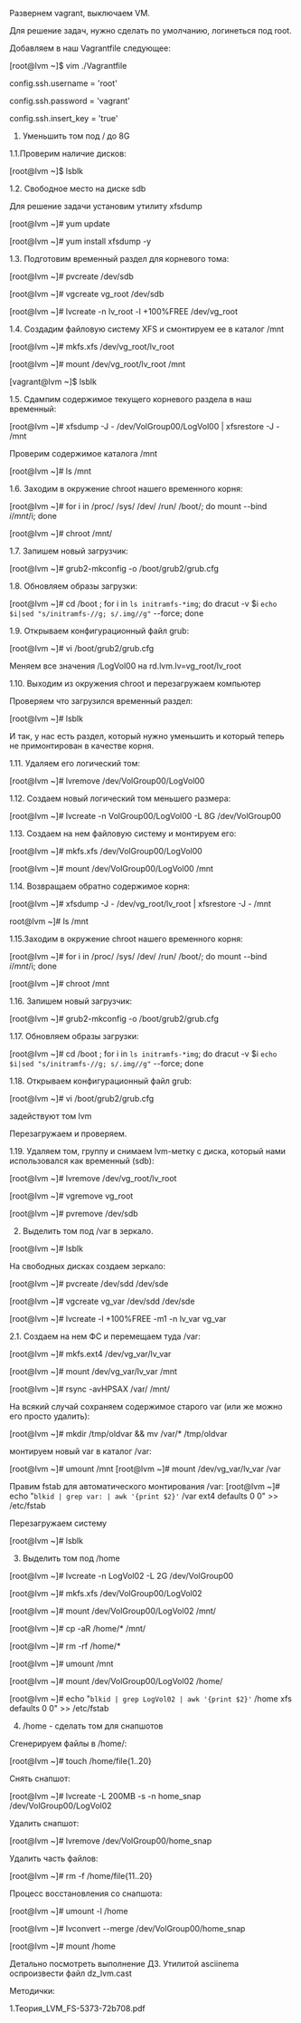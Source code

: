 Развернем vagrant, выключаем VM.

Для решение задач, нужно сделать по умолчанию, логинеться под root.

Добавляем в наш Vagrantfile следующее:

[root@lvm ~]$ vim ./Vagrantfile

config.ssh.username = 'root'

config.ssh.password = 'vagrant'

config.ssh.insert_key = 'true'

1. Уменьшить том под / до 8G

1.1.Проверим наличие дисков:

[root@lvm ~]$ lsblk


1.2. Свободное место на диске sdb

Для решение задачи установим утилиту xfsdump

[root@lvm ~]# yum update

[root@lvm ~]# yum install xfsdump -y


1.3. Подготовим временный раздел для корневого тома:

[root@lvm ~]# pvcreate /dev/sdb

[root@lvm ~]# vgcreate vg_root /dev/sdb

[root@lvm ~]# lvcreate -n lv_root -l +100%FREE /dev/vg_root


1.4. Создадим файловую систему XFS и смонтируем ее в каталог /mnt

[root@lvm ~]# mkfs.xfs /dev/vg_root/lv_root

[root@lvm ~]# mount /dev/vg_root/lv_root /mnt

[vagrant@lvm ~]$ lsblk


1.5. Сдампим содержимое текущего корневого раздела в наш временный:

[root@lvm ~]# xfsdump -J - /dev/VolGroup00/LogVol00 | xfsrestore -J - /mnt

Проверим содержимое каталога /mnt

[root@lvm ~]# ls /mnt

1.6. Заходим в окружение chroot нашего временного корня:

[root@lvm ~]# for i in /proc/ /sys/ /dev/ /run/ /boot/; do mount --bind $i /mnt/$i; done

[root@lvm ~]# chroot /mnt/

1.7. Запишем новый загрузчик:

[root@lvm ~]# grub2-mkconfig -o /boot/grub2/grub.cfg

1.8. Обновляем образы загрузки:

[root@lvm ~]# cd /boot ; for i in `ls initramfs-*img`; do dracut -v $i `echo $i|sed "s/initramfs-//g; s/.img//g"` --force; done

1.9. Открываем конфигурационный файл grub:

[root@lvm ~]# vi /boot/grub2/grub.cfg

Меняем все значения
/LogVol00 на rd.lvm.lv=vg_root/lv_root

1.10. Выходим из окружения chroot и перезагружаем компьютер

Проверяем что загрузился временный раздел:

[root@lvm ~]# lsblk

И так, у нас есть раздел, который нужно уменьшить и который теперь не примонтирован в качестве корня.

1.11. Удаляем его логический том:

[root@lvm ~]# lvremove /dev/VolGroup00/LogVol00

1.12. Создаем новый логический том меньшего размера:

[root@lvm ~]# lvcreate -n VolGroup00/LogVol00 -L 8G /dev/VolGroup00

1.13. Создаем на нем файловую систему и монтируем его:

[root@lvm ~]# mkfs.xfs /dev/VolGroup00/LogVol00

[root@lvm ~]# mount /dev/VolGroup00/LogVol00  /mnt

1.14. Возвращаем обратно содержимое корня:

[root@lvm ~]# xfsdump -J - /dev/vg_root/lv_root | xfsrestore -J - /mnt

root@lvm ~]# ls /mnt

1.15.Заходим в окружение chroot нашего временного корня:

[root@lvm ~]# for i in /proc/ /sys/ /dev/ /run/ /boot/; do mount --bind $i /mnt/$i; done

[root@lvm ~]# chroot /mnt

1.16. Запишем новый загрузчик:

[root@lvm ~]# grub2-mkconfig -o /boot/grub2/grub.cfg

1.17. Обновляем образы загрузки:

[root@lvm ~]# cd /boot ; for i in `ls initramfs-*img`; do dracut -v $i `echo $i|sed "s/initramfs-//g; s/.img//g"` --force; done

1.18. Открываем конфигурационный файл grub:

[root@lvm ~]# vi /boot/grub2/grub.cfg

задействуют том lvm

Перезагружаем и проверяем.

1.19. Удаляем том, группу и снимаем lvm-метку с диска, который нами использовался как временный (sdb):

[root@lvm ~]# lvremove /dev/vg_root/lv_root

[root@lvm ~]# vgremove vg_root

[root@lvm ~]# pvremove /dev/sdb


2. Выделить том под /var в зеркало.

[root@lvm ~]# lsblk

На свободных дисках создаем зеркало:

[root@lvm ~]# pvcreate /dev/sdd /dev/sde

[root@lvm ~]# vgcreate vg_var /dev/sdd /dev/sde

[root@lvm ~]# lvcreate -l +100%FREE -m1 -n lv_var vg_var

2.1. Создаем на нем ФС и перемещаем туда /var:

[root@lvm ~]# mkfs.ext4 /dev/vg_var/lv_var

[root@lvm ~]# mount /dev/vg_var/lv_var /mnt

[root@lvm ~]# rsync -avHPSAX /var/ /mnt/

На всякий случай сохраняем содержимое старого var (или же можно его просто удалить):

[root@lvm ~]# mkdir /tmp/oldvar && mv /var/* /tmp/oldvar

монтируем новый var в каталог /var:

[root@lvm ~]# umount /mnt
[root@lvm ~]# mount /dev/vg_var/lv_var /var

Правим fstab для автоматического монтирования /var:
[root@lvm ~]# echo "`blkid | grep var: | awk '{print $2}'` /var ext4 defaults 0 0" >> /etc/fstab

Перезагружаем систему

[root@lvm ~]# lsblk


3. Выделить том под /home

[root@lvm ~]# lvcreate -n LogVol02 -L 2G /dev/VolGroup00

[root@lvm ~]# mkfs.xfs /dev/VolGroup00/LogVol02

[root@lvm ~]# mount /dev/VolGroup00/LogVol02 /mnt/

[root@lvm ~]# cp -aR /home/* /mnt/

[root@lvm ~]# rm -rf /home/*

[root@lvm ~]# umount /mnt

[root@lvm ~]# mount /dev/VolGroup00/LogVol02 /home/

[root@lvm ~]# echo "`blkid | grep LogVol02 | awk '{print $2}'` /home xfs defaults 0 0" >> /etc/fstab

4. /home - сделать том для снапшотов

Сгенерируем файлы в /home/:

[root@lvm ~]# touch /home/file{1..20}

Снять снапшот:

[root@lvm ~]# lvcreate -L 200MB -s -n home_snap /dev/VolGroup00/LogVol02

Удалить снапшот:

[root@lvm ~]# lvremove /dev/VolGroup00/home_snap

Удалить часть файлов:

[root@lvm ~]# rm -f /home/file{11..20}

Процесс восстановления со снапшота:

[root@lvm ~]# umount -l /home

[root@lvm ~]# lvconvert --merge /dev/VolGroup00/home_snap

[root@lvm ~]# mount /home

Детально посмотреть выполнение ДЗ. Утилитой asciinema оспроизвести файл dz_lvm.cast

Методички:

1.Теория_LVM_FS-5373-72b708.pdf
